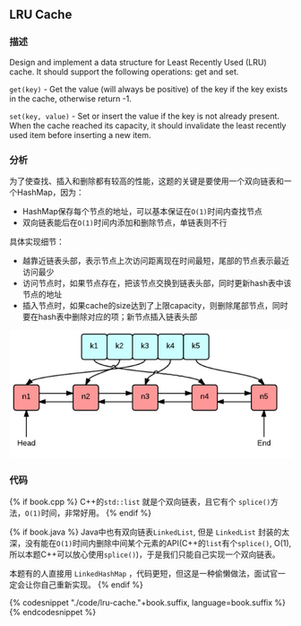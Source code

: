 ## LRU Cache


### 描述

Design and implement a data structure for Least Recently Used (LRU) cache. It should support the following operations: get and set.

`get(key)` - Get the value (will always be positive) of the key if the key exists in the cache, otherwise return -1.

`set(key, value)` - Set or insert the value if the key is not already present. When the cache reached its capacity, it should invalidate the least recently used item before inserting a new item.


### 分析

为了使查找、插入和删除都有较高的性能，这题的关键是要使用一个双向链表和一个HashMap，因为：

* HashMap保存每个节点的地址，可以基本保证在`O(1)`时间内查找节点
* 双向链表能后在`O(1)`时间内添加和删除节点，单链表则不行


具体实现细节：

* 越靠近链表头部，表示节点上次访问距离现在时间最短，尾部的节点表示最近访问最少
* 访问节点时，如果节点存在，把该节点交换到链表头部，同时更新hash表中该节点的地址
* 插入节点时，如果cache的size达到了上限capacity，则删除尾部节点，同时要在hash表中删除对应的项；新节点插入链表头部

![LRU Cche](../../images/lru-cache.png)

### 代码

{% if book.cpp %}
C++的`std::list` 就是个双向链表，且它有个 `splice()`方法，`O(1)`时间，非常好用。
{% endif %}

{% if book.java %}
Java中也有双向链表`LinkedList`, 但是 `LinkedList` 封装的太深，没有能在`O(1)`时间内删除中间某个元素的API(C++的`list`有个`splice()`, O(1), 所以本题C++可以放心使用`splice()`)，于是我们只能自己实现一个双向链表。

本题有的人直接用 `LinkedHashMap` ，代码更短，但这是一种偷懒做法，面试官一定会让你自己重新实现。
{% endif %}

{% codesnippet "./code/lru-cache."+book.suffix, language=book.suffix %}{% endcodesnippet %}
